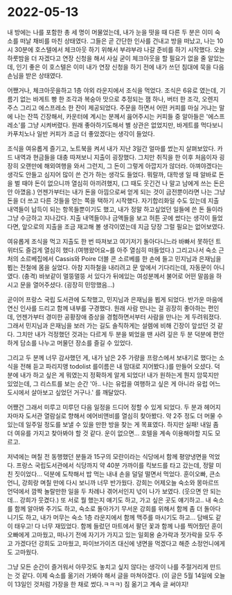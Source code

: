 # 2022-05-13

내 방에는 나를 포함한 총 세 명이 머물었는데, 내가 눈을 떳을 때 다른 두 분은 이미 숙소를 떠날 채비를 마친 상태였다. 그들은 곧 간단한 인사를 건내고 방을 떠났고, 나는 10시 30분에 호스텔에서 체크아웃 하기 위해서 부랴부랴 나갈 준비를 하기 시작했다. 오늘 하룻밤을 더 자겠다고 연장 신청을 해서 사실 굳이 체크아웃을 할 필요가 없을 줄 알았는데, 인기 좋은 이 호스텔은 이미 내가 연장 신청을 하기 전에 내가 쓰던 침대에 묵을 다음 손님을 받은 상태였다.

어쨌거나, 체크아웃을하고 1층 야외 라운지에서 조식을 먹었다. 조식은 6유로 였는데, 기름기 없는 바게트 빵 한 조각과 복숭아 맛으로 추정되는 잼 하나, 버터 한 조각, 오렌지 주스 그리고 에스프레소 한 잔이 제공되었다. 주문을 하면서 어떤 커피를 마실 거냐는 말에 나는 잔뜩 긴장해서, 카운터에 계시는 분께서 읊어주시는 커피들 중 알아들은 '에스프레소'를 그냥 시켜버렸다. 원래 좋아하기도해서 별 상관은 없었지만, 바게트를 먹다보니 카푸치노나 일반 커피가 조금 더 좋았겠다는 생각이 들었다.

조식을 여유롭게 즐기고, 노트북을 켜서 내가 지난 3일간 얼마를 썼는지 살펴보았다. 카드 내역과 현금들을 대충 따져보니 지출이 굉장했다. 그치만 취직을 한 이후 처음이자 굉장히 오랜만에 해외여행을 와서 그런지, 그 돈이 그렇게 아깝지가 않더라. 아껴야겠다는 생각도 안들고 심지어 많이 쓴 건가 하는 생각도 들었다. 뭐랄까, 대학생 일 때 알바로 돈을 벌 때야 돈이 없으니까 열심히 아끼려했지, (그 때도 웃긴건 나 말고 남에게 쓰는 돈은 안 아꼈음.) 언젠가부터는 내가 돈을 아낌으로써 얻게 되는 것이 금전뿐이라면 나는 그냥 돈을 더 쓰고 다른 것들을 얻는 쪽을 택하기 시작했다. 자기합리화일 수도 있는데 지출 내역들이 납득이 되는 항목들뿐이기도 했고, 내가 정말 하고싶었던 일들에 쓴 돈 들이라 그냥 수긍하고 지나갔다. 지출 내역들이나 금액들을 보고 허튼 곳에 썼다는 생각이 들었다면, 앞으로의 지출을 조금 재고해 볼 생각이였는데 지금 당장 그럴 필요는 없어보였다.

여유롭게 조식을 먹고 지출도 한 번 따져보고 여기저기 돌아다니느라 바빠서 못하던 트위터도 즐겁게 열심히 했다.(여행왔어요~를 아주 열심히 떠들었다.) 그리고나서 숙소 근처의 소르베집에서 Cassis와 Poire 더블 콘 소르베를 한 손에 들고 민지님과 은재님을 뵙는 전철에 몸을 실었다. 아참 지하철을 내리려고 문 앞에서 기다리는데, 자동문이 아니였다. (충격) 바보같이 멀뚱멀뚱 서 있다가 뒤에있는 여성분께서 불어로 어떤 말씀을 하시고 문을 열어주셨다. (굉장히 민망했음...)

곧이어 프랑스 국립 도서관에 도착했고, 민지님과 은재님을 뵙게 되었다. 반가운 마음에 연신 인사를 드리고 함께 내부를 구경했다. 원래 사람 만나는 걸 굉장히 좋아하는 편인데, 언젠가부터 경미한 공황장애 증상을 경험하면서부터 사람을 만나는 게 두려워졌다. 그래서 민지님과 은재님을 보러 가는 길도 솔직하게는 설렘에 비해 긴장이 앞섰던 것 같다. 그치만 내가 걱정했던 것과는 다르게 두 분을 뵈었을 땐 사려 깊은 두 분 덕분에 편안하게 담소를 나누고 머물던 장소를 즐길 수 있었다.

그리고 두 분께 너무 감사했던 게, 내가 남은 2주 가량을 프랑스에서 보내기로 했다는 소식을 전해 듣고 파리지앵 todolist 를이름은 내 맘대로 지어봤다.)를 만들어 오셨다. 덕분에 내가 하고 싶은 게 뭐였는지 정확하게 알게 되었다! 내가 원하는게 뭔지 암묵지만 있었는데, 그 리스트를 보는 순간 '아.. 나는 유럽을 여행하고 싶은 게 아니라 유럽 어느 도시에서 살아보고 싶었던 거구나.' 를 깨달았다.

어쨌건 그래서 미루고 미루던 다음 일정을 드디어 정할 수 있게 되었다. 두 분과 헤어지자마자 도서관 열람실로 향해서 에어비앤비를 열심히 찾아봤다. 약 2주 정도 더 머물 수 있는데 일주일 정도를 보낼 수 있을 만한 방을 찾는 게 목표였다. 하지만 실패! 내일 좀 더 여유를 가지고 찾아봐야 할 것 같다. 운이 없으면... 호텔을 계속 이용해야할 지도 모르고.

저녁에는 며칠 전 동행했던 분들과 15구의 모란이라는 식당에서 함께 평양냉면을 먹었다. 프랑스 국립도서관에서 식당까지 약 40분 가까이를 킥보드를 타고 갔는데, 정말 미친 짓이었다... 덕분에 도착해서 밥 먹는 내내 손을 덜덜 떨면서 먹었다. 훈이오빠, 큰소언니, 강희랑 며칠 만에 다시 보니까 너무 반가웠다. 강희는 어제오늘 숙소와 몽마르뜨 언덕에서 깜짝 놀랄만한 일을 두 차례나 겪어서인지 넋이 나가 보였다. (웃으면 안 되는데... 강희가 웃겼다.) 또 서로 뭘 했는지 얘기도 하고, 가고 싶은 곳도 얘기하고.. 내 숙소를 함께 알아봐 주기도 하고, 숙소로 돌아가기 무서운 강희를 위해서 함께 좀 더 돌아다니기도 하고, 내가 머무는 숙소 1층 라운지에서 함께 맥주를 마시기도 하고... 담배도 같이 태우고! 다 너무 재밌었다. 함께 들렀던 마트에서 팔던 꽃과 함께 나를 찍어줬던 훈이 오빠에게 고마웠고, 떠나기 전에 자기가 가지고 있는 일회용 숟가락과 젓가락을 모두 주고 가겠다던 강희도 고마웠고, 파이브가이즈 대신에 냉면을 먹겠다고 해준 소정언니에게도 고마웠다.

그냥 모든 순간이 즐거워서 아무것도 놓치고 싶지 않다는 생각이 나를 주절거리게 만드는 것 같다. 이제 숙소를 옮기러 가봐야 해서 글을 마쳐야겠다. (이 글은 5월 14일에 오늘이 13일인 것처럼 가장을 한 채로 썼다.ㅋㅋㅋ) 짐 옮기고 계속 글 써야지!